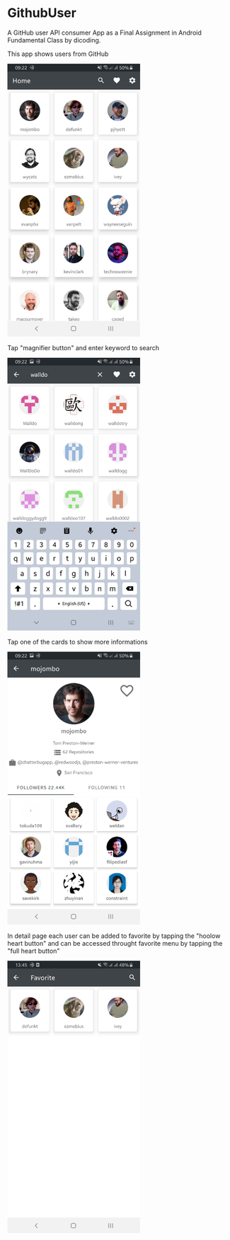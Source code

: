 # GithubUser
 A GitHub user API consumer App as a Final Assignment in Android Fundamental Class by dicoding.
 
 This app shows users from GitHub
 
 <img src="images/home.jpg" width=300>
 
 Tap "magnifier button" and enter keyword to search
 
 <img src="images/search.jpg" width=300>
 
 Tap one of the cards to show more informations
 
 <img src="images/user.jpg" width=300>
 
 In detail page each user can be added to favorite by tapping the "hoolow heart button" and can be accessed throught favorite menu by tapping the "full heart button"
 
 <img src="images/favorite.jpg" width=300>
